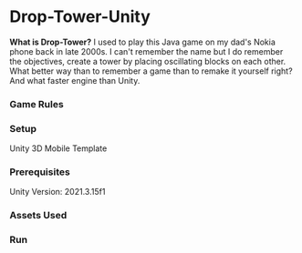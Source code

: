 # Drop-Tower-Unity
**What is Drop-Tower?**
I used to play this Java game on my dad's Nokia phone back in late 2000s. I can't remember the name but I do remember the objectives, create a tower by placing oscillating blocks on each other. What better way than to remember a game than to remake it yourself right? And what faster engine than Unity.

### Game Rules

### Setup
Unity 3D Mobile Template

### Prerequisites
Unity Version: 2021.3.15f1

### Assets Used

### Run
